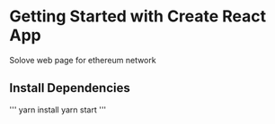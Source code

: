 # Getting Started with Create React App

Solove web page for ethereum network 

## Install Dependencies

'''
yarn install
yarn start
'''

